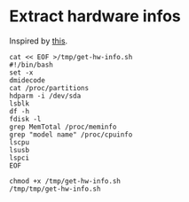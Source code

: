 # Extract hardware infos

Inspired by [this](http://www.binarytides.com/linux-commands-hardware-info).

	cat << EOF >/tmp/get-hw-info.sh
	#!/bin/bash
	set -x
	dmidecode
	cat /proc/partitions
	hdparm -i /dev/sda
	lsblk
	df -h
	fdisk -l
	grep MemTotal /proc/meminfo
	grep "model name" /proc/cpuinfo
	lscpu
	lsusb
	lspci
	EOF

	chmod +x /tmp/get-hw-info.sh
	/tmp/tmp/get-hw-info.sh
